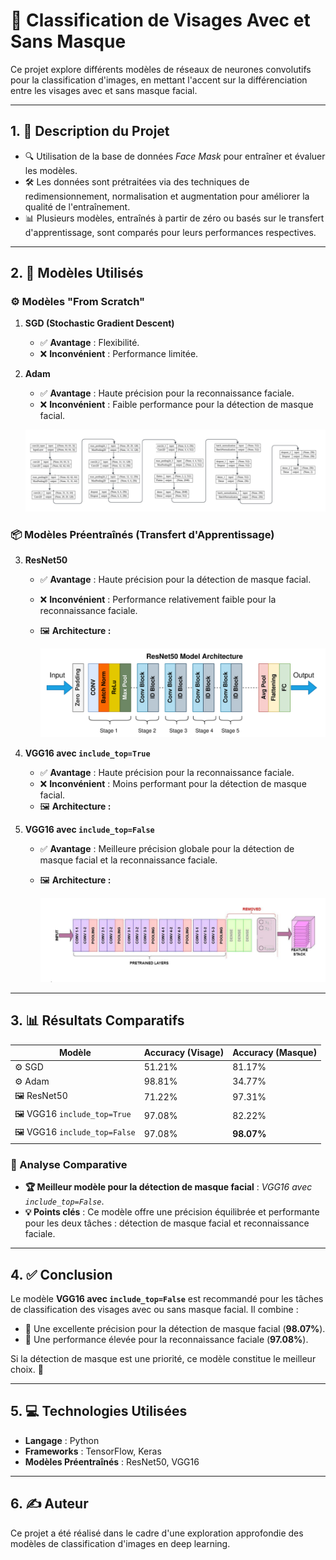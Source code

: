 # **📸 Classification de Visages Avec et Sans Masque**

Ce projet explore différents modèles de réseaux de neurones convolutifs pour la classification d'images, en mettant l'accent sur la différenciation entre les visages avec et sans masque facial.

---

## **1. 📝 Description du Projet**
- 🔍 Utilisation de la base de données *Face Mask* pour entraîner et évaluer les modèles.
- 🛠️ Les données sont prétraitées via des techniques de redimensionnement, normalisation et augmentation pour améliorer la qualité de l'entraînement.
- 📊 Plusieurs modèles, entraînés à partir de zéro ou basés sur le transfert d'apprentissage, sont comparés pour leurs performances respectives.

---

## **2. 🧠 Modèles Utilisés**

### **⚙️ Modèles "From Scratch"**
1. **SGD (Stochastic Gradient Descent)**  
   - ✅ **Avantage** : Flexibilité.  
   - ❌ **Inconvénient** : Performance limitée.

2. **Adam**  
   - ✅ **Avantage** : Haute précision pour la reconnaissance faciale.  
   - ❌ **Inconvénient** : Faible performance pour la détection de masque facial.

   ![Fromscratch](from_scratch.png)

### **📦 Modèles Préentraînés (Transfert d'Apprentissage)**
3. **ResNet50**  
   - ✅ **Avantage** : Haute précision pour la détection de masque facial.  
   - ❌ **Inconvénient** : Performance relativement faible pour la reconnaissance faciale.  
   - 🖼️ **Architecture :**

     ![ResNet50](Resnet50.png)

4. **VGG16 avec `include_top=True`**  
   - ✅ **Avantage** : Haute précision pour la reconnaissance faciale.  
   - ❌ **Inconvénient** : Moins performant pour la détection de masque facial.  
   - 🖼️ **Architecture :**  
     

5. **VGG16 avec `include_top=False`**  
   - ✅ **Avantage** : Meilleure précision globale pour la détection de masque facial et la reconnaissance faciale.  
   - 🖼️ **Architecture :**
   
     ![VGG16 Include Top False](vgg16.png)

---

## **3. 📊 Résultats Comparatifs**

| **Modèle**                   | **Accuracy (Visage)** | **Accuracy (Masque)** |
|-------------------------------|-----------------------|------------------------|
| ⚙️ SGD                        | 51.21%               | 81.17%                |
| ⚙️ Adam                       | 98.81%               | 34.77%                |
| 🖼️ ResNet50                   | 71.22%               | 97.31%                |
| 🖼️ VGG16 `include_top=True`   | 97.08%               | 82.22%                |
| 🖼️ VGG16 `include_top=False`  | 97.08%               | **98.07%**            |

### **🔎 Analyse Comparative**
- **🏆 Meilleur modèle pour la détection de masque facial** : *VGG16 avec `include_top=False`*.
- **💡 Points clés** : Ce modèle offre une précision équilibrée et performante pour les deux tâches : détection de masque facial et reconnaissance faciale.

---

## **4. ✅ Conclusion**

Le modèle **VGG16 avec `include_top=False`** est recommandé pour les tâches de classification des visages avec ou sans masque facial. Il combine :  
- 🌟 Une excellente précision pour la détection de masque facial (**98.07%**).  
- 🌟 Une performance élevée pour la reconnaissance faciale (**97.08%**).  

Si la détection de masque est une priorité, ce modèle constitue le meilleur choix. 🏅

---


## **5. 💻 Technologies Utilisées**
- **Langage** : Python 
- **Frameworks** : TensorFlow, Keras  
- **Modèles Préentraînés** : ResNet50, VGG16

---

## **6. ✍️ Auteur**
Ce projet a été réalisé dans le cadre d'une exploration approfondie des modèles de classification d'images en deep learning.


